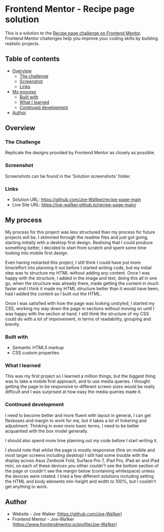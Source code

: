 # Frontend Mentor - Recipe page solution

This is a solution to the [Recipe page challenge on Frontend Mentor](https://www.frontendmentor.io/challenges/recipe-page-KiTsR8QQKm). Frontend Mentor challenges help you improve your coding skills by building realistic projects. 

## Table of contents

- [Overview](#overview)
  - [The challenge](#the-challenge)
  - [Screenshot](#screenshot)
  - [Links](#links)
- [My process](#my-process)
  - [Built with](#built-with)
  - [What I learned](#what-i-learned)
  - [Continued development](#continued-development)
- [Author](#author)


## Overview

### The Challenge

Replicate the designs provided by Frontend Mentor as closely as possible.

### Screenshot

Screenshots can be found in the 'Solution screenshots' folder.

### Links

- Solution URL: https://github.com/Joe-Wa1ker/recipe-page-main
- Live Site URL: https://joe-wa1ker.github.io/recipe-page-main/

## My process

My process for this project was less structured than my process for future projects will be. I skimmed through the readme files and just got going, starting initially with a desktop first design. Realising that I could produce something better, I decided to start from scratch and spent some time looking into mobile first design. 

Even having restarted this project, I still think I could have put more time/effort into planning it out before I started writing code, but my initial step was to structure my HTML without adding any content. Once I was happy with the structure, I added in the image and text, doing this all in one go, when the structure was already there, made getting the content in much faster and I think it made my HTML structure better than it would have been, had I added the content as I built out the HTML. 

Once I was satisfied with how the page was looking unstyled, I started my CSS, working my way down the page in sections without moving on until I was happy with the section at hand. I still think the structure of my CSS could do with a lot of improvement, in terms of readability, grouping and brevity.

### Built with

- Semantic HTML5 markup
- CSS custom properties

### What I learned

This was my first project so I learned a million things, but the biggest thing was to take a mobile first approach, and to use media queries. I thought getting the page to be responsive to different screen sizes would be really difficult and I was surprised at how easy the media queries made it.

### Continued development

I need to become better and more fluent with layout in general, I can get flexboxes and margin to work for me, but it takes a lot of tinkering and adjustment. Thinking in even more basic terms, I need to be better acquainted with the box model generally.

I should also spend more time planning out my code before I start writing it. 

I should note that whilst the page is mostly responsive (fine on mobile and most larger screens including desktop) I still had some trouble with the display across Asus Zenbook Fold, Surface Pro 7, iPad Pro, iPad air and iPad mini, on each of these devices you either couldn't see the bottom section of the page or couldn't see the margin below (containing whitespace) unless the devices were rotated. I tried a few different solutions including setting the HTML and body elements min-height and width to 100%, but I couldn't get anything to work. 

## Author

- Website - Joe Walker (https://github.com/Joe-Wa1ker)
- Frontend Mentor - Joe-Wa1ker (https://www.frontendmentor.io/profile/Joe-Wa1ker)

